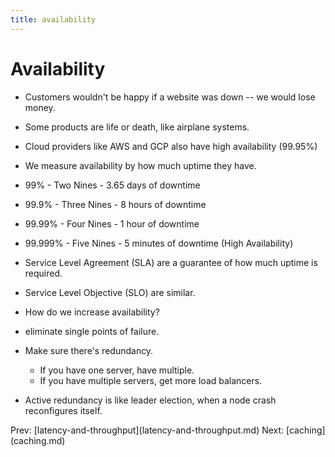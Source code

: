 ```yaml
---
title: availability
---
```


# Availability

- Customers wouldn\'t be happy if a website was down \-- we would lose
  money.

- Some products are life or death, like airplane systems.

- Cloud providers like AWS and GCP also have high availability
  (99.95%)

- We measure availability by how much uptime they have.

- 99% - Two Nines - 3.65 days of downtime

- 99.9% - Three Nines - 8 hours of downtime

- 99.99% - Four Nines - 1 hour of downtime

- 99.999% - Five Nines - 5 minutes of downtime (High Availability)

- Service Level Agreement (SLA) are a guarantee of how much uptime is
  required.

- Service Level Objective (SLO) are similar.

- How do we increase availability?

- eliminate single points of failure.

- Make sure there\'s redundancy.

  - If you have one server, have multiple.
  - If you have multiple servers, get more load balancers.

- Active redundancy is like leader election, when a node crash
  reconfigures itself.

Prev:
\[latency-and-throughput](latency-and-throughput.md)
Next: \[caching](caching.md)
